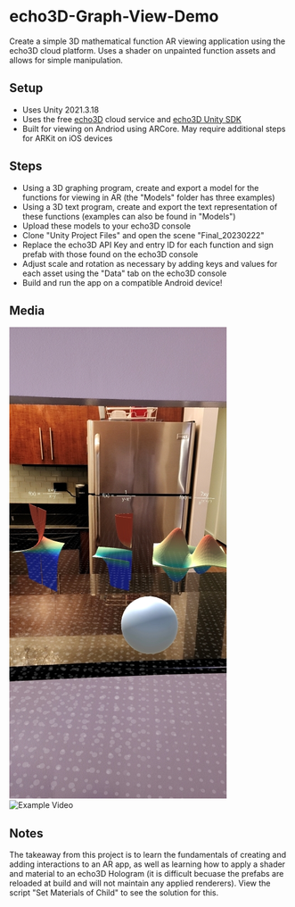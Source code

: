# echo3D-Graph-View-Demo
 
Create a simple 3D mathematical function AR viewing application using the echo3D cloud platform. Uses a shader on unpainted function assets and allows for simple manipulation.

## Setup
* Uses Unity 2021.3.18
* Uses the free [echo3D](https://console.echo3D.co/#/auth/register) cloud service and [echo3D Unity SDK](https://medium.com/r/?url=https%3A%2F%2Fdocs.echo3d.co%2Funity%2Finstallation)
* Built for viewing on Andriod using ARCore. May require additional steps for ARKit on iOS devices

## Steps
* Using a 3D graphing program, create and export a model for the functions for viewing in AR (the "Models" folder has three examples)
* Using a 3D text program, create and export the text representation of these functions (examples can also be found in "Models")
* Upload these models to your echo3D console
* Clone "Unity Project Files" and open the scene "Final_20230222"
* Replace the echo3D API Key and entry ID for each function and sign prefab with those found on the echo3D console
* Adjust scale and rotation as necessary by adding keys and values for each asset using the "Data" tab on the echo3D console
* Build and run the app on a compatible Android device!

## Media
![Example Image](https://raw.githubusercontent.com/willkieffer/echo3D-Graph-View-Demo/main/Example%20Media/imageDemo.jpg)
![Example Video](https://raw.githubusercontent.com/willkieffer/echo3D-Graph-View-Demo/main/Example%20Media/recordingDemo.gif)

## Notes

The takeaway from this project is to learn the fundamentals of creating and adding interactions to an AR app, as well as learning how to apply a shader and material to an echo3D Hologram (it is difficult becuase the prefabs are reloaded at build and will not maintain any applied renderers). View the script "Set Materials of Child" to see the solution for this.  
